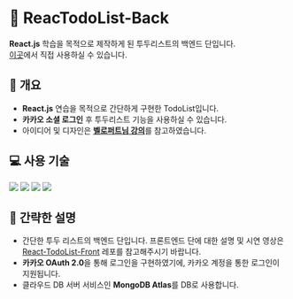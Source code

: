 # 📅 ReacTodoList-Back

**React.js** 학습을 목적으로 제작하게 된 투두리스트의 백엔드 단입니다. <br>
<a href="react-todo-list-lyart-tau.vercel.app">이곳</a>에서 직접 사용하실 수 있습니다.

## 📃 개요

- **React.js** 연습을 목적으로 간단하게 구현한 TodoList입니다.
- **카카오 소셜 로그인** 후 투두리스트 기능을 사용하실 수 있습니다.
- 아이디어 및 디자인은 <a href="https://react.vlpt.us/mashup-todolist/">**벨로퍼트님 강의**</a>를 참고하였습니다.

## 💻 사용 기술

<img src="https://img.shields.io/badge/Node.js-339933?style=flat-square&logo=nodedotjs&logoColor=white"/> <img src="https://img.shields.io/badge/Express-000000?style=flat-square&logo=express&logoColor=white"/> <img src="https://img.shields.io/badge/MongoDB-47A248?style=flat-square&logo=mongodb&logoColor=white"/> <img src="https://img.shields.io/badge/Heroku-430098?style=flat-square&logo=heroku&logoColor=white"/>

## 📜 간략한 설명

- 간단한 투두 리스트의 백엔드 단입니다. 프론트엔드 단에 대한 설명 및 시연 영상은 <a href="https://github.com/uncyclocity/React-TodoList-Front">React-TodoList-Front</a> 레포를 참고해주시기 바랍니다.
- **카카오 OAuth 2.0**을 통해 로그인을 구현하였기에, 카카오 계정을 통한 로그인이 지원됩니다.
- 클라우드 DB 서버 서비스인 **MongoDB Atlas**를 DB로 사용합니다.
